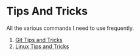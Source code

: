 # Tips And Tricks
All the various commands I need to use frequently.

 1. [Git Tips and Tricks](Git_Tips_And_Tricks.md)
 2. [Linux Tips and Tricks](Linux_Tips_And_Tricks.md)
